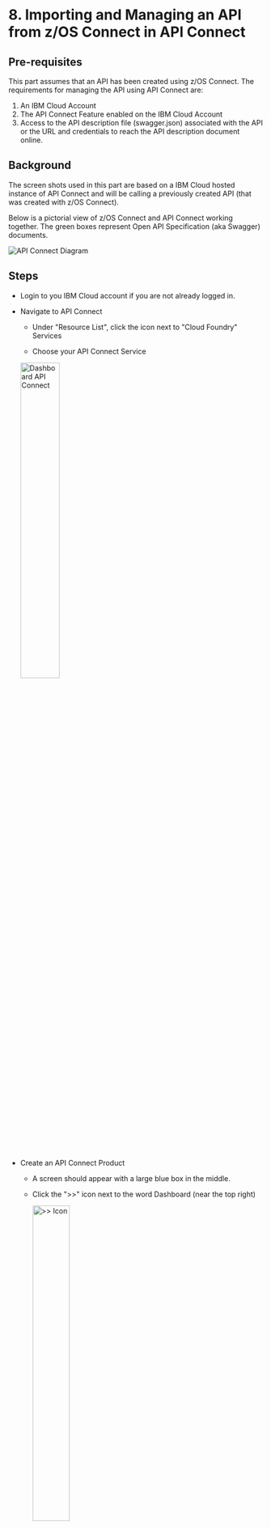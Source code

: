 # 8. Importing and Managing an API from z/OS Connect in API Connect

## Pre-requisites

This part assumes that an API has been created using z/OS Connect. The requirements for managing the API using API Connect are:

1. An IBM Cloud Account
2. The API Connect Feature enabled on the IBM Cloud Account
3. Access to the API description file (swagger.json) associated with the API or the URL and credentials to reach the API description document online.

## Background

The screen shots used in this part are based on a IBM Cloud hosted instance of API Connect and will be calling a previously created API (that was created with z/OS Connect).

Below is a pictorial view of z/OS Connect and API Connect working together. The green boxes represent Open API Specification (aka Swagger) documents.

![API Connect Diagram](doc/source/images/APIConnetDiagram.png)

## Steps

- Login to you IBM Cloud account if you are not already logged in.

- Navigate to API Connect

  - Under "Resource List", click the icon next to "Cloud Foundry" Services

  - Choose your API Connect Service

  <img src="doc/source/images/DashboardAPIConnect.png" alt="Dashboard API Connect" width="40%">

- Create an API Connect Product

  - A screen should appear with a large blue box in the middle.

  - Click the ">>" icon next to the word Dashboard (near the top right)

    <img src="doc/source/images/>>Icon.png" alt=">> Icon" width="40%">

  - Choose "Drafts"

  <img src="doc/source/images/DraftMenu.png" alt="Draft Menu" width="40%">

  - Click "Products"

  <img src="doc/source/images/ProductsButton.png" alt="Products Button" width="40%">

  - Add a new product by clicking the "Add" button

  <img src="doc/source/images/AddButton.png" alt="Add Button" width="30%">

  - A "New Product" menu screen should appear. Enter a title and click "Create Product"

   <img src="doc/source/images/NewProductMenu.png" alt="New Product Menu" width="80%">

- Import the z/OS Connect API

  - You should be in the Drafts section again. If not, then return to it by clicking the ">>" near the top left corner and choosing "Drafts".

  - Click "APIs"

  <img src="doc/source/images/APIsButton.png" alt="APIs Button" width="40%">

  - Add the API by choosing "Add" and "Import API from a file or URL"

  <img src="doc/source/images/APIAddButton.png" alt="API Add Button" width="40%">

  - Enter the URI for the API document API you want to manage. </br> Ex: https://<span></span>host:port/basepath/api-docs

    - Include credentials that have permission to view this document

    <img src="doc/source/images/ImportMenu.png" alt="Import Menu" width="60%">

  - Click "Import"

    - _You will now be taken to a screen to provide additional details about the API and add additional security._

- Refine the Imported API

  - _You should see a screen similar to the one below. The default Title of the API is equivalent to the base path of the imported API._

  <img src="doc/source/images/RefineAPI.png" alt="Refine API" width="70%">

  - Provide the Title and Name of your choice or keep the defaults

  - In the "Host" section, enter **\$(catalog.host)**

  - Scroll down to the "Schemes" section and un-check "http"

  <img src="doc/source/images/HostCheck.png" alt="HostCheck" width="70%">

  - Near the top of the screen, click the word "Assemble"

  <img src="doc/source/images/AssembleButton.png" alt="Assemble Button" width="70%">

  - Click "Create Assembly"

  <img src="doc/source/images/CreateAssembleButton.png" alt="Create Assembly Buttonn" width="40%">

* There will be a scroll bar near the middle of the screen. Scroll down to the Policies section and click and hold "Invoke". <br>
  <img src="doc/source/images/InvokeButton.png" alt="Invoke Button" width="60%">

- Drag the invoke action to a place between the circles. A dotted box will appear where you can drop it.

<img src="doc/source/images/DragInvoke.png" alt="Drag Invoke" width="60%">

- _After you drop it, the area will look like this picture below:_

![Invoke In Place](doc/source/images/InvokeInPlace.png)

- Click the new "invoke" action. A list of options should appear on the right

  - Modify the URL to be: **https://<span></span>host:port\$(request.path)**

  - Scroll down to the HTTP method and select "Keep"

  ![Keep Method](doc/source/images/KeepMethod.png)

- Add the API to a product 
  </br> Click “Design” at the top left.  
  (![Design](doc/source/images/Design.png))</br> 
  Click the three vertical dots (![Three Dots](doc/source/images/ThreeDots.png)) near the top right and a pop-up menu will appear. Choose "Add to existing products"

  <img src="doc/source/images/AddExistingProducts.png" alt="Add Existing Products" width="40%">

- A new menu will appear entitled "Add to existing products". Click the check box next to the product name you created in earlier steps. The click "Add" (blue button at the bottom)

  <img src="doc/source/images/SelectProduct.png" alt="Select Product" width="40%">

- Validate the API by clicking the circle with a checkbox (<img src="doc/source/images/CircleCheckBox.png" alt="Circle Checkbox" width="4%">) near the top right of the screen. </br> A message should appear that says "Validation Complete"

![Validation Complete](doc/source/images/ValidationComplete.png)

- Save the API by clicking the save icon (<img src="doc/source/images/SaveIcon.png" alt="Save Icon" width="3%">)

- Test the API Internally before Publishing

  - Click the triangle above the Invoke box

  ![PlayButton](doc/source/images/PlayButton.png)

  - A menu will appear on the left. Under **Setup**, it specifies the name of the Catalog (_default in the example with value Test Catalog_) and the name of the Product that contains the API.

  - For safety, click "Republish Product" if it is recommended.

  <img src="doc/source/images/Republish.png" alt="Republish Product" width="50%">

  - Further down in the same menu, click the triangle next to the word Operation to choose the part of the API to test.

  <img src="doc/source/images/OperationBlank.png" alt="Operation Blank" width="50%">

  <img src="doc/source/images/OperationFilled.png" alt="Operation Blank" width="50%">

  - Enter the authorization credentials and test parameters and click "Invoke".

  <img src="doc/source/images/TestForm.png" alt="Test Form" width="50%">

  - Scroll down to see the results of the test.

  <img src="doc/source/images/TestResponse1.png" alt="Test Response 1" width="50%">

  <img src="doc/source/images/TestResponse2.png" alt="Test Response 2" width="50%">

- Publish the Newly Created API to the Developer Portal

  - Click the ">>" icon near the top left of the screen

  <img src="doc/source/images/>>Icon2.png" alt=">>Icon2" width="50%">

  - Choose "Dashboard"

  - Click the picture that appears in the middle of the screen

  <img src="doc/source/images/OpenBookIcon.png" alt="OpenBookIcon" width="50%">

  - View the newly published product in the catalog

  - To get to the portal, click the gear icon (<img src="doc/source/images/GearIcon.png" alt="Gear Icon" width="4%">) then choose "Portal" on the left.

    - If you have not created one yet, you can do so now.

  - Open your instance of the Developer Portal (click the URL)

  <img src="doc/source/images/PortalURL.png" alt="Portal URL" width="40%">

  - Login to the portal

  - Select "API Products" at the top of the page.

  <img src="doc/source/images/APIProducts.png" alt="API Products" width="40%">

  - A list of products similar to the list of products in your previous view should appear

  ![Product List](doc/source/images/ProductList.png)

- Testing the API within the Developer Portal

  - Click on the Product to which the API belongs

  - A list of the APIs that belong to the product should appear on the left.

  <img src="doc/source/images/APIList.png" alt="API List" width="40%">

  - Select the API you created (and would like to test)

    - A testing screen should appear. Details about the API will be in the middle and the testing area will be on the right.

  ![Testing Screen](doc/source/images/TestingScreen.png)

  - Scroll on the right to the area to enter credentials and test values

  ![Test Example Input](doc/source/images/TestExampleInput.png)

  - Click "Call operation"

  - Results should appear below the Call Operation button

  ![Test Example Result](doc/source/images/TestExampleResutl.png)
